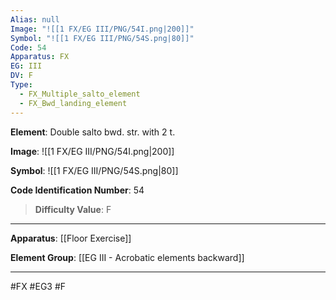 ```yaml
---
Alias: null
Image: "![[1 FX/EG III/PNG/54I.png|200]]"
Symbol: "![[1 FX/EG III/PNG/54S.png|80]]"
Code: 54
Apparatus: FX
EG: III
DV: F
Type:
  - FX_Multiple_salto_element
  - FX_Bwd_landing_element
---
```

**Element**: Double salto bwd. str. with 2 t.

**Image**:
![[1 FX/EG III/PNG/54I.png|200]]

**Symbol**:
![[1 FX/EG III/PNG/54S.png|80]]

**Code Identification Number**: 54

>**Difficulty Value**: F

___
**Apparatus**: [[Floor Exercise]]

**Element Group**: [[EG III - Acrobatic elements backward]]
___
#FX #EG3 #F
